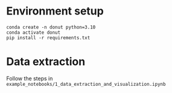 # Environment setup
```
conda create -n donut python=3.10
conda activate donut
pip install -r requirements.txt
```

# Data extraction
Follow the steps in ```example_notebooks/1_data_extraction_and_visualization.ipynb```
